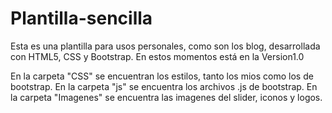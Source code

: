 # Plantilla-sencilla
Esta es una plantilla para usos personales, como son los blog, desarrollada con HTML5, CSS y Bootstrap.
En estos momentos está en la Version1.0

En la carpeta "CSS" se encuentran los estilos, tanto los mios como los de bootstrap.
En la carpeta "js" se encuentra los archivos .js de bootstrap.
En la carpeta "Imagenes" se encuentra las imagenes del slider, iconos y logos.
